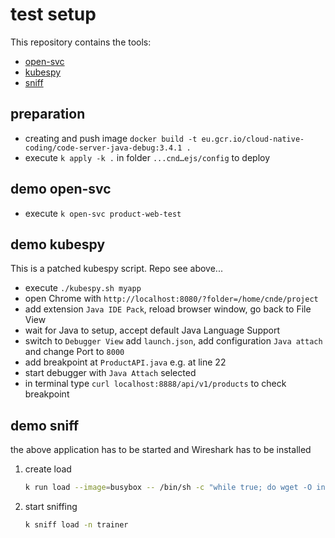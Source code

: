 # test setup

This repository contains the tools:

* [open-svc](https://github.com/superbrothers/kubectl-open-svc-plugin)
* [kubespy](https://github.com/huazhihao/kubespy)
* [sniff](https://github.com/eldadru/ksniff)

## preparation

* creating and push image `docker build -t eu.gcr.io/cloud-native-coding/code-server-java-debug:3.4.1 .`
* execute `k apply -k .` in folder `...cnd…ejs/config` to deploy

## demo open-svc

* execute `k open-svc product-web-test`

## demo kubespy

This is a patched kubespy script. Repo see above...

* execute `./kubespy.sh myapp`
* open Chrome with `http://localhost:8080/?folder=/home/cnde/project`
* add extension `Java IDE Pack`, reload browser window, go back to File View
* wait for Java to setup, accept default Java Language Support
* switch to `Debugger View` add `launch.json`, add configuration `Java attach` and change Port to `8000`
* add breakpoint at `ProductAPI.java` e.g. at line 22
* start debugger with `Java Attach` selected
* in terminal type `curl localhost:8888/api/v1/products` to check breakpoint

## demo sniff

the above application has to be started and Wireshark has to be installed

1. create load

    ```bash
    k run load --image=busybox -- /bin/sh -c "while true; do wget -O index.html http://product-web-test:8888/; sleep 1; done"
    ```

2. start sniffing

    ```bash
    k sniff load -n trainer
    ```
